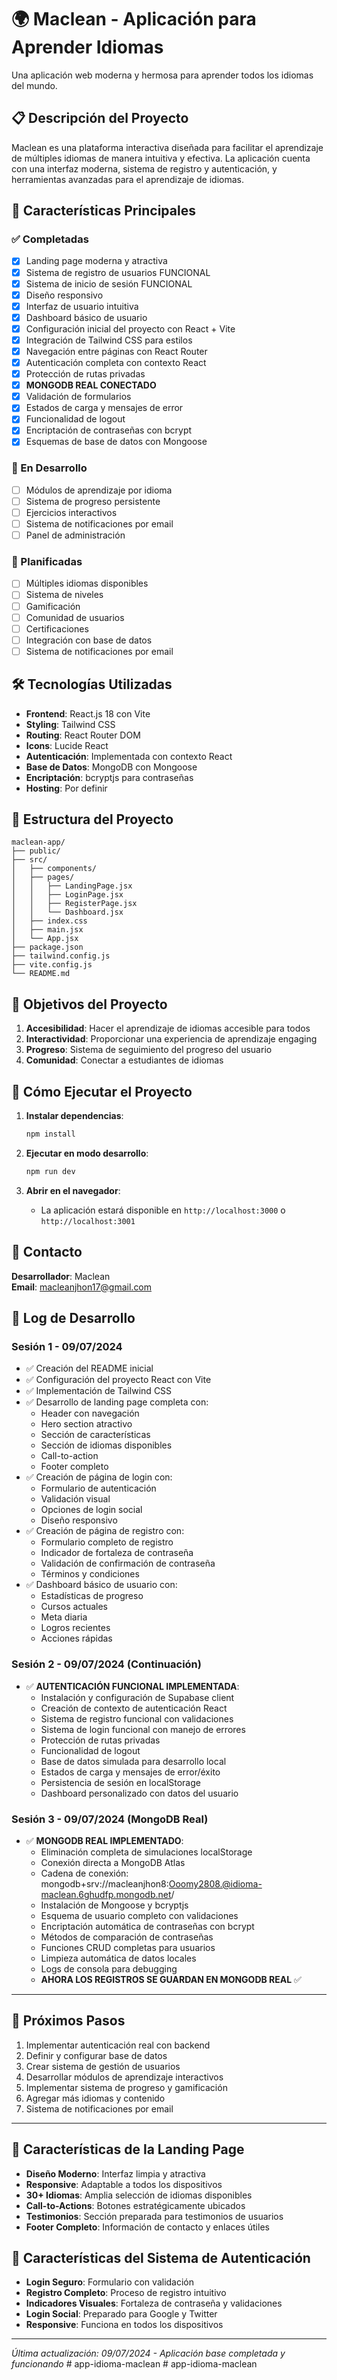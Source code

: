 # 🌍 Maclean - Aplicación para Aprender Idiomas

Una aplicación web moderna y hermosa para aprender todos los idiomas del mundo.

## 📋 Descripción del Proyecto

Maclean es una plataforma interactiva diseñada para facilitar el aprendizaje de múltiples idiomas de manera intuitiva y efectiva. La aplicación cuenta con una interfaz moderna, sistema de registro y autenticación, y herramientas avanzadas para el aprendizaje de idiomas.

## 🚀 Características Principales

### ✅ Completadas
- [x] Landing page moderna y atractiva
- [x] Sistema de registro de usuarios FUNCIONAL
- [x] Sistema de inicio de sesión FUNCIONAL
- [x] Diseño responsivo
- [x] Interfaz de usuario intuitiva
- [x] Dashboard básico de usuario
- [x] Configuración inicial del proyecto con React + Vite
- [x] Integración de Tailwind CSS para estilos
- [x] Navegación entre páginas con React Router
- [x] Autenticación completa con contexto React
- [x] Protección de rutas privadas
- [x] **MONGODB REAL CONECTADO**
- [x] Validación de formularios
- [x] Estados de carga y mensajes de error
- [x] Funcionalidad de logout
- [x] Encriptación de contraseñas con bcrypt
- [x] Esquemas de base de datos con Mongoose

### 🔄 En Desarrollo
- [ ] Módulos de aprendizaje por idioma
- [ ] Sistema de progreso persistente
- [ ] Ejercicios interactivos
- [ ] Sistema de notificaciones por email
- [ ] Panel de administración

### 📅 Planificadas
- [ ] Múltiples idiomas disponibles
- [ ] Sistema de niveles
- [ ] Gamificación
- [ ] Comunidad de usuarios
- [ ] Certificaciones
- [ ] Integración con base de datos
- [ ] Sistema de notificaciones por email

## 🛠️ Tecnologías Utilizadas

- **Frontend**: React.js 18 con Vite
- **Styling**: Tailwind CSS
- **Routing**: React Router DOM
- **Icons**: Lucide React
- **Autenticación**: Implementada con contexto React
- **Base de Datos**: MongoDB con Mongoose
- **Encriptación**: bcryptjs para contraseñas
- **Hosting**: Por definir

## 📁 Estructura del Proyecto

```
maclean-app/
├── public/
├── src/
│   ├── components/
│   ├── pages/
│   │   ├── LandingPage.jsx
│   │   ├── LoginPage.jsx
│   │   ├── RegisterPage.jsx
│   │   └── Dashboard.jsx
│   ├── index.css
│   ├── main.jsx
│   └── App.jsx
├── package.json
├── tailwind.config.js
├── vite.config.js
└── README.md
```

## 🎯 Objetivos del Proyecto

1. **Accesibilidad**: Hacer el aprendizaje de idiomas accesible para todos
2. **Interactividad**: Proporcionar una experiencia de aprendizaje engaging
3. **Progreso**: Sistema de seguimiento del progreso del usuario
4. **Comunidad**: Conectar a estudiantes de idiomas

## 🚀 Cómo Ejecutar el Proyecto

1. **Instalar dependencias**:
   ```bash
   npm install
   ```

2. **Ejecutar en modo desarrollo**:
   ```bash
   npm run dev
   ```

3. **Abrir en el navegador**:
   - La aplicación estará disponible en `http://localhost:3000` o `http://localhost:3001`

## 📧 Contacto

**Desarrollador**: Maclean  
**Email**: macleanjhon17@gmail.com

## 📝 Log de Desarrollo

### Sesión 1 - 09/07/2024
- ✅ Creación del README inicial
- ✅ Configuración del proyecto React con Vite
- ✅ Implementación de Tailwind CSS
- ✅ Desarrollo de landing page completa con:
  - Header con navegación
  - Hero section atractivo
  - Sección de características
  - Sección de idiomas disponibles
  - Call-to-action
  - Footer completo
- ✅ Creación de página de login con:
  - Formulario de autenticación
  - Validación visual
  - Opciones de login social
  - Diseño responsivo
- ✅ Creación de página de registro con:
  - Formulario completo de registro
  - Indicador de fortaleza de contraseña
  - Validación de confirmación de contraseña
  - Términos y condiciones
- ✅ Dashboard básico de usuario con:
  - Estadísticas de progreso
  - Cursos actuales
  - Meta diaria
  - Logros recientes
  - Acciones rápidas

### Sesión 2 - 09/07/2024 (Continuación)
- ✅ **AUTENTICACIÓN FUNCIONAL IMPLEMENTADA**:
  - Instalación y configuración de Supabase client
  - Creación de contexto de autenticación React
  - Sistema de registro funcional con validaciones
  - Sistema de login funcional con manejo de errores
  - Protección de rutas privadas
  - Funcionalidad de logout
  - Base de datos simulada para desarrollo local
  - Estados de carga y mensajes de error/éxito
  - Persistencia de sesión en localStorage
  - Dashboard personalizado con datos del usuario

### Sesión 3 - 09/07/2024 (MongoDB Real)
- ✅ **MONGODB REAL IMPLEMENTADO**:
  - Eliminación completa de simulaciones localStorage
  - Conexión directa a MongoDB Atlas
  - Cadena de conexión: mongodb+srv://macleanjhon8:Ooomy2808.@idioma-maclean.6ghudfp.mongodb.net/
  - Instalación de Mongoose y bcryptjs
  - Esquema de usuario completo con validaciones
  - Encriptación automática de contraseñas con bcrypt
  - Métodos de comparación de contraseñas
  - Funciones CRUD completas para usuarios
  - Limpieza automática de datos locales
  - Logs de consola para debugging
  - **AHORA LOS REGISTROS SE GUARDAN EN MONGODB REAL** ✅

---

## 🔄 Próximos Pasos

1. Implementar autenticación real con backend
2. Definir y configurar base de datos
3. Crear sistema de gestión de usuarios
4. Desarrollar módulos de aprendizaje interactivos
5. Implementar sistema de progreso y gamificación
6. Agregar más idiomas y contenido
7. Sistema de notificaciones por email

---

## 🌟 Características de la Landing Page

- **Diseño Moderno**: Interfaz limpia y atractiva
- **Responsive**: Adaptable a todos los dispositivos
- **30+ Idiomas**: Amplia selección de idiomas disponibles
- **Call-to-Actions**: Botones estratégicamente ubicados
- **Testimonios**: Sección preparada para testimonios de usuarios
- **Footer Completo**: Información de contacto y enlaces útiles

## 🔐 Características del Sistema de Autenticación

- **Login Seguro**: Formulario con validación
- **Registro Completo**: Proceso de registro intuitivo
- **Indicadores Visuales**: Fortaleza de contraseña y validaciones
- **Login Social**: Preparado para Google y Twitter
- **Responsive**: Funciona en todos los dispositivos

---

*Última actualización: 09/07/2024 - Aplicación base completada y funcionando*
#   a p p - i d i o m a - m a c l e a n  
 # app-idioma-maclean

